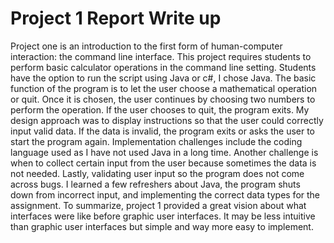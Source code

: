 # Project 1 Report Write up

Project one is an introduction to the first form of human-computer interaction: the command line interface. This project requires students to perform basic calculator operations in the command line setting. Students have the option to run the script using Java or c#, I chose Java. The basic function of the program is to let the user choose a mathematical operation or quit. Once it is chosen, the user continues by choosing two numbers to perform the operation. If the user chooses to quit, the program exits. My design approach was to display instructions so that the user could correctly input valid data. If the data is invalid, the program exits or asks the user to start the program again. Implementation challenges include the coding language used as I have not used Java in a long time. Another challenge is when to collect certain input from the user because sometimes the data is not needed. Lastly, validating user input so the program does not come across bugs. I learned a few refreshers about Java, the program shuts down from incorrect input, and implementing the correct data types for the assignment. To summarize, project 1 provided a great vision about what interfaces were like before graphic user interfaces. It may be less intuitive than graphic user interfaces but simple and way more easy to implement.